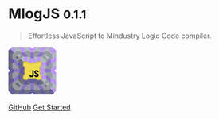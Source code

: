 # MlogJS <small>0.1.1</small>

> Effortless JavaScript to Mindustry Logic Code compiler.

![](mlogjs.png)

[GitHub](https://github.com/weisrc/mlogcc)
[Get Started](/getting-started)
